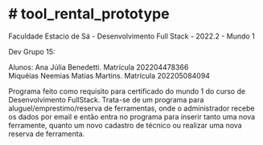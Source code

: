 # # tool_rental_prototype
Faculdade Estacio de Sá - Desenvolvimento Full Stack - 2022.2 - Mundo 1

Dev Grupo 15:

  Alunos:
    Ana Júlia Benedetti. Matrícula 202204478366\
    Miquéias Neemias Matias Martins. Matrícula 202205084094
          
Programa feito como requisito para certificado do mundo 1 do curso de Desenvolvimento FullStack.
Trata-se de um programa para aluguel/emprestimo/reserva de ferramentas, onde o administrador recebe os dados por email e então entra no programa para inserir tanto uma nova ferramente, quanto um novo cadastro de técnico ou realizar uma nova reserva de ferramenta.

